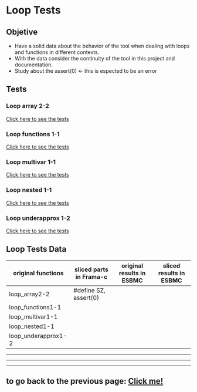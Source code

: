 # Loop Tests

## Objetive

-   Have a solid data about the behavior of the tool when dealing with loops and functions in different contexts.
-   With the data consider the continuity of the tool in this project and documentation.
-   Study about the assert(0) <- this is espected to be an error

## Tests

### Loop array 2-2

[Click here to see the tests](../../tests/loop_tests/loop_array2-2/tests_looparray2-2.md)

### Loop functions 1-1

[Click here to see the tests](../../tests/loop_tests/loop_functions1-1/tests_loopfunctions1-1.md)

### Loop multivar 1-1

[Click here to see the tests](../../tests/loop_tests/loop_multivar1-1/tests_loopmultivar1-1.md)


### Loop nested 1-1

[Click here to see the tests](../../tests/loop_tests/loop_nested1-1/tests_loopnested1-1.md)


### Loop underapprox 1-2

[Click here to see the tests](../../tests/loop_tests/loop_underapprox1-2/tests_loopunderapprox1-2.md)


## Loop Tests Data

|original functions | sliced parts in Frama-c | original results in ESBMC | sliced results in ESBMC |
|-------------------|-------------------------|----------------------------|-------------------------|
| loop_array2-2     |#define SZ, assert(0)|                            |                         |
| loop_functions1-1 |                         |                            |                         |
| loop_multivar1-1  |                         |                            |                         |
| loop_nested1-1    |                         |                            |                         |
| loop_underapprox1-2 |                       |                            |                         |




---

---

---

## to go back to the previous page: [Click me!](../../README.md)
